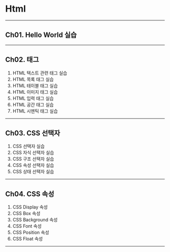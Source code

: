 # Html
---
## Ch01. Hello World 실습
---
## Ch02. 태그
1. HTML 텍스트 관련 태그 실습
2. HTML 목록 태그 실습
3. HTML 테이블 태그 실습
4. HTML 이미지 태그 실습
5. HTML 입력 태그 실습
6. HTML 공간 태그 실습
7. HTML 시멘틱 태그 실습
---
## Ch03. CSS 선택자
1. CSS 선택자 실습
2. CSS 자식 선택자 실습
3. CSS 구조 선택자 실습
4. CSS 속성 선택자 실습
5. CSS 상태 선택자 실습
---
## Ch04. CSS 속성
1. CSS Display 속성
2. CSS Box 속성
3. CSS Background 속성
4. CSS Font 속성
5. CSS Position 속성
6. CSS Float 속성
---
